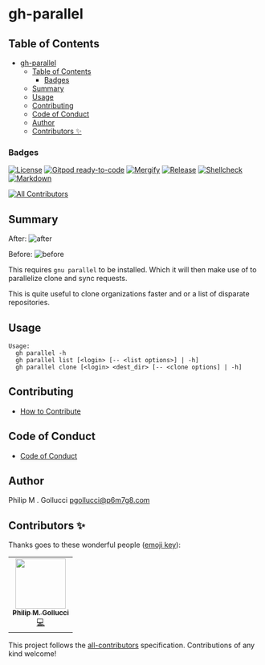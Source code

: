 # gh-parallel

## Table of Contents

- [gh-parallel](#gh-parallel)
  - [Table of Contents](#table-of-contents)
    - [Badges](#badges)
  - [Summary](#summary)
  - [Usage](#usage)
  - [Contributing](#contributing)
  - [Code of Conduct](#code-of-conduct)
  - [Author](#author)
  - [Contributors ✨](#contributors-)

### Badges

[![License](https://img.shields.io/badge/License-Apache%202.0-yellowgreen.svg)](https://opensource.org/licenses/Apache-2.0)
[![Gitpod ready-to-code](https://img.shields.io/badge/Gitpod-ready--to--code-blue?logo=gitpod)](https://gitpod.io/#https://github.com/p6m7g8/gh-parallel)
[![Mergify](https://img.shields.io/endpoint.svg?url=https://gh.mergify.io/badges/p6m7g8/gh-parallel/&style=flat)](https://mergify.io)
[![Release](https://github.com/p6m7g8/gh-parallel/actions/workflows/release.yml/badge.svg)](https://github.com/p6m7g8/gh-parallel/actions/workflows/release.yml)
[![Shellcheck](https://github.com/p6m7g8/gh-parallel/actions/workflows/shellcheck.yml/badge.svg)](https://github.com/p6m7g8/gh-parallel/actions/workflows/shellcheck.yml)
[![Markdown](https://github.com/p6m7g8/gh-parallel/actions/workflows/markdown.yaml/badge.svg)](https://github.com/p6m7g8/gh-parallel/actions/workflows/markdown.yaml)
<!-- ALL-CONTRIBUTORS-BADGE:START - Do not remove or modify this section -->
[![All Contributors](https://img.shields.io/badge/all_contributors-1-orange.svg?style=flat-square)](#contributors-)
<!-- ALL-CONTRIBUTORS-BADGE:END -->

## Summary

After:
![after](assets/after.jpg)

Before:
![before](assets/before.jpg)

This requires `gnu parallel` to be installed. Which it will then make use of to parallelize clone and sync requests.

This is quite useful to clone organizations faster and or a list of disparate repositories.

## Usage

```shell
Usage:
  gh parallel -h
  gh parallel list [<login> [-- <list options>] | -h]
  gh parallel clone [<login> <dest_dir> [-- <clone options] | -h]
```

## Contributing

- [How to Contribute](CONTRIBUTING.md)

## Code of Conduct

- [Code of Conduct](https://github.com/p6m7g8/.github/blob/master/CODE_OF_CONDUCT.md)

## Author

Philip M . Gollucci <pgollucci@p6m7g8.com>

## Contributors ✨

Thanks goes to these wonderful people ([emoji key](https://allcontributors.org/docs/en/emoji-key)):

<!-- ALL-CONTRIBUTORS-LIST:START - Do not remove or modify this section -->
<!-- prettier-ignore-start -->
<!-- markdownlint-disable -->
<table>
  <tr>
    <td align="center"><a href="http://pgollucci.github.io/"><img src="https://avatars.githubusercontent.com/u/34295?v=4?s=100" width="100px;" alt=""/><br /><sub><b>Philip M. Gollucci</b></sub></a><br /><a href="https://github.com/p6m7g8/gh-parallel/commits?author=pgollucci" title="Code">💻</a></td>
  </tr>
</table>

<!-- markdownlint-restore -->
<!-- prettier-ignore-end -->

<!-- ALL-CONTRIBUTORS-LIST:END -->

This project follows the [all-contributors](https://github.com/all-contributors/all-contributors) specification. Contributions of any kind welcome!
